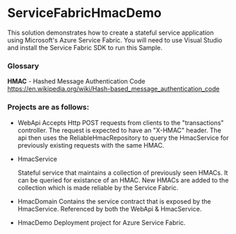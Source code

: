 # ServiceFabricHmacDemo
This solution demonstrates how to create a stateful service application using Microsoft's Azure Service Fabric. You will need to use Visual Studio and install the Service Fabric SDK to run this Sample. 

### Glossary
**HMAC** - Hashed Message Authentication Code
  https://en.wikipedia.org/wiki/Hash-based_message_authentication_code

### Projects are as follows:
* WebApi 
    Accepts Http POST requests from clients to the "transactions" controller. The request is expected to have an "X-HMAC" header. The api then uses the ReliableHmacRepository to query the HmacService for previously existing requests with the same HMAC.

* HmacService 

    Stateful service that maintains a collection of previously seen HMACs. It can be queried for existance of an HMAC. New HMACs are added to the collection which is made reliable by the Service Fabric. 

* HmacDomain 
    Contains the service contract that is exposed by the HmacService. Referenced by both the WebApi & HmacService. 
* HmacDemo 
    Deployment project for Azure Service Fabric. 
